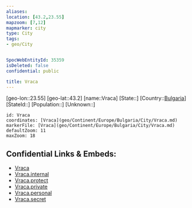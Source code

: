 ```yaml
---
aliases: 
location: [43.2,23.55]
mapzoom: [7,12] 
mapmarker: city 
type: City
tags:
- geo/City


SpocWebEntityId: 35359
isDeleted: false
confidential: public

title: Vraca
---
```

[geo-lon::23.55]
[geo-lat::43.2]
[name::Vraca]
[State::]
[Country::[Bulgaria](geo/Continent/Europe/Bulgaria.md)]
[StateId::]
[Population::]
[Unknown::]


```leaflet
id: Vraca
coordinates: [Vraca](geo/Continent/Europe/Bulgaria/City/Vraca.md)
markerFile: [Vraca](geo/Continent/Europe/Bulgaria/City/Vraca.md)
defaultZoom: 11 
maxZoom: 18
```


## Confidential Links & Embeds: 
- [Vraca](../../../../../../_public/geo/Continent/Europe/Bulgaria/City/Vraca.md) 
- [Vraca.internal](../../../../../../_internal/geo/Continent/Europe/Bulgaria/City/Vraca.internal.md) 
- [Vraca.protect](../../../../../../_protect/geo/Continent/Europe/Bulgaria/City/Vraca.protect.md) 
- [Vraca.private](../../../../../../_private/geo/Continent/Europe/Bulgaria/City/Vraca.private.md) 
- [Vraca.personal](../../../../../../_personal/geo/Continent/Europe/Bulgaria/City/Vraca.personal.md) 
- [Vraca.secret](../../../../../../_secret/geo/Continent/Europe/Bulgaria/City/Vraca.secret.md) 
